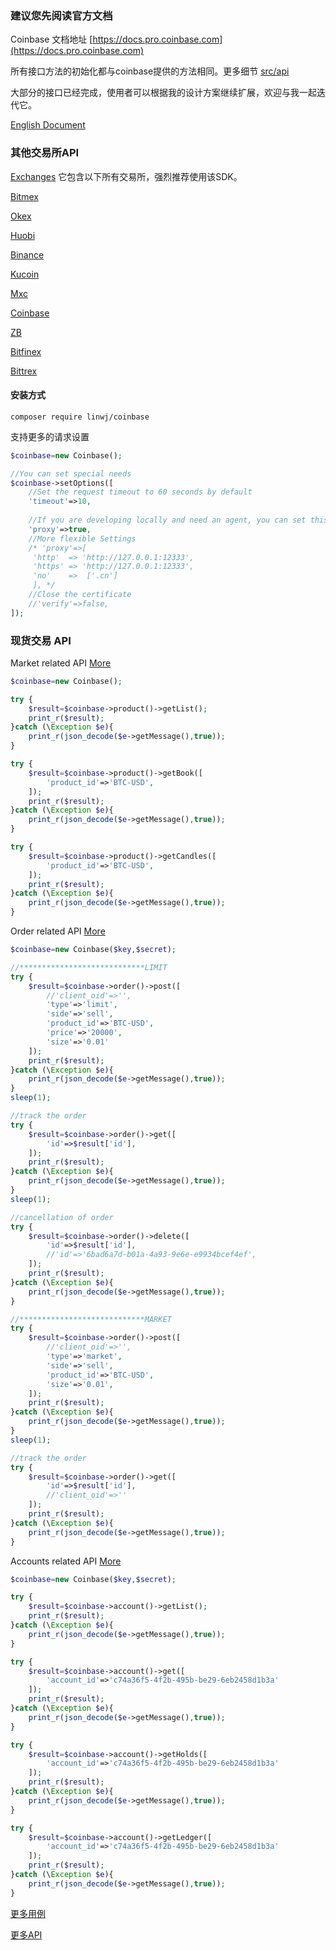 ### 建议您先阅读官方文档

Coinbase 文档地址 [https://docs.pro.coinbase.com](https://docs.pro.coinbase.com)

所有接口方法的初始化都与coinbase提供的方法相同。更多细节 [src/api](https://github.com/zhouaini528/coinbase-php/tree/master/src/Api)

大部分的接口已经完成，使用者可以根据我的设计方案继续扩展，欢迎与我一起迭代它。

[English Document](https://github.com/zhouaini528/coinbase-php/blob/master/README.md)

### 其他交易所API

[Exchanges](https://github.com/zhouaini528/exchanges-php) 它包含以下所有交易所，强烈推荐使用该SDK。

[Bitmex](https://github.com/zhouaini528/bitmex-php)

[Okex](https://github.com/zhouaini528/okex-php)

[Huobi](https://github.com/zhouaini528/huobi-php)

[Binance](https://github.com/zhouaini528/binance-php)

[Kucoin](https://github.com/zhouaini528/Kucoin-php)

[Mxc](https://github.com/zhouaini528/mxc-php)

[Coinbase](https://github.com/zhouaini528/coinbase-php)

[ZB](https://github.com/zhouaini528/zb-php)

[Bitfinex](https://github.com/zhouaini528/zb-php)

[Bittrex](https://github.com/zhouaini528/bittrex-php)

#### 安装方式
```
composer require linwj/coinbase
```

支持更多的请求设置
```php
$coinbase=new Coinbase();

//You can set special needs
$coinbase->setOptions([
    //Set the request timeout to 60 seconds by default
    'timeout'=>10,
    
    //If you are developing locally and need an agent, you can set this
    'proxy'=>true,
    //More flexible Settings
    /* 'proxy'=>[
     'http'  => 'http://127.0.0.1:12333',
     'https' => 'http://127.0.0.1:12333',
     'no'    =>  ['.cn']
     ], */
    //Close the certificate
    //'verify'=>false,
]);
```

### 现货交易 API

Market related API [More](https://github.com/zhouaini528/coinbase-php/blob/master/tests/product.php)
```php
$coinbase=new Coinbase();

try {
    $result=$coinbase->product()->getList();
    print_r($result);
}catch (\Exception $e){
    print_r(json_decode($e->getMessage(),true));
}

try {
    $result=$coinbase->product()->getBook([
        'product_id'=>'BTC-USD',
    ]);
    print_r($result);
}catch (\Exception $e){
    print_r(json_decode($e->getMessage(),true));
}

try {
    $result=$coinbase->product()->getCandles([
        'product_id'=>'BTC-USD',
    ]);
    print_r($result);
}catch (\Exception $e){
    print_r(json_decode($e->getMessage(),true));
}

```

Order related API [More](https://github.com/zhouaini528/coinbase-php/blob/master/tests/order.php)
```php
$coinbase=new Coinbase($key,$secret);

//****************************LIMIT
try {
    $result=$coinbase->order()->post([
        //'client_oid'=>'',
        'type'=>'limit',
        'side'=>'sell',
        'product_id'=>'BTC-USD',
        'price'=>'20000',
        'size'=>'0.01'
    ]);
    print_r($result);
}catch (\Exception $e){
    print_r(json_decode($e->getMessage(),true));
}
sleep(1);

//track the order
try {
    $result=$coinbase->order()->get([
        'id'=>$result['id'],
    ]);
    print_r($result);
}catch (\Exception $e){
    print_r(json_decode($e->getMessage(),true));
}
sleep(1);

//cancellation of order
try {
    $result=$coinbase->order()->delete([
        'id'=>$result['id'],
        //'id'=>'6bad6a7d-b01a-4a93-9e6e-e9934bcef4ef',
    ]);
    print_r($result);
}catch (\Exception $e){
    print_r(json_decode($e->getMessage(),true));
}

//****************************MARKET
try {
    $result=$coinbase->order()->post([
        //'client_oid'=>'',
        'type'=>'market',
        'side'=>'sell',
        'product_id'=>'BTC-USD',
        'size'=>'0.01',
    ]);
    print_r($result);
}catch (\Exception $e){
    print_r(json_decode($e->getMessage(),true));
}
sleep(1);

//track the order
try {
    $result=$coinbase->order()->get([
        'id'=>$result['id'],
        //'client_oid'=>''
    ]);
    print_r($result);
}catch (\Exception $e){
    print_r(json_decode($e->getMessage(),true));
}
```

Accounts related API [More]()
```php
$coinbase=new Coinbase($key,$secret);

try {
    $result=$coinbase->account()->getList();
    print_r($result);
}catch (\Exception $e){
    print_r(json_decode($e->getMessage(),true));
}

try {
    $result=$coinbase->account()->get([
        'account_id'=>'c74a36f5-4f2b-495b-be29-6eb2458d1b3a'
    ]);
    print_r($result);
}catch (\Exception $e){
    print_r(json_decode($e->getMessage(),true));
}

try {
    $result=$coinbase->account()->getHolds([
        'account_id'=>'c74a36f5-4f2b-495b-be29-6eb2458d1b3a'
    ]);
    print_r($result);
}catch (\Exception $e){
    print_r(json_decode($e->getMessage(),true));
}

try {
    $result=$coinbase->account()->getLedger([
        'account_id'=>'c74a36f5-4f2b-495b-be29-6eb2458d1b3a'
    ]);
    print_r($result);
}catch (\Exception $e){
    print_r(json_decode($e->getMessage(),true));
}

```

[更多用例](https://github.com/zhouaini528/coinbase-php/tree/master/tests)

[更多API](https://github.com/zhouaini528/coinbase-php/tree/master/src/Api)